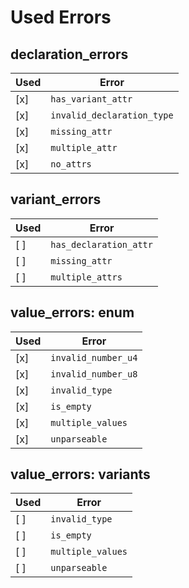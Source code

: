 # Used Errors

## declaration_errors

| Used | Error                      |
| ---- | -------------------------- |
| [x]  | `has_variant_attr`         |
| [x]  | `invalid_declaration_type` |
| [x]  | `missing_attr`             |
| [x]  | `multiple_attr`            |
| [x]  | `no_attrs`                 |

## variant_errors

| Used | Error                  |
| ---- | ---------------------- |
| [ ]  | `has_declaration_attr` |
| [ ]  | `missing_attr`         |
| [ ]  | `multiple_attrs`       |

## value_errors: enum

| Used | Error               |
| ---- | ------------------- |
| [x]  | `invalid_number_u4` |
| [x]  | `invalid_number_u8` |
| [x]  | `invalid_type`      |
| [x]  | `is_empty`          |
| [x]  | `multiple_values`   |
| [x]  | `unparseable`       |

## value_errors: variants

| Used | Error             |
| ---- | ----------------- |
| [ ]  | `invalid_type`    |
| [ ]  | `is_empty`        |
| [ ]  | `multiple_values` |
| [ ]  | `unparseable`     |
